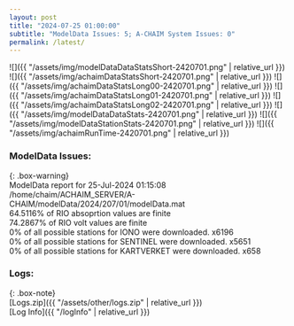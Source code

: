 ```yaml
---
layout: post
title: "2024-07-25 01:00:00"
subtitle: "ModelData Issues: 5; A-CHAIM System Issues: 0"
permalink: /latest/
---
```


![]({{ "/assets/img/modelDataDataStatsShort-2420701.png" | relative_url }})
![]({{ "/assets/img/achaimDataStatsShort-2420701.png" | relative_url }})
![]({{ "/assets/img/achaimDataStatsLong00-2420701.png" | relative_url }})
![]({{ "/assets/img/achaimDataStatsLong01-2420701.png" | relative_url }})
![]({{ "/assets/img/achaimDataStatsLong02-2420701.png" | relative_url }})
![]({{ "/assets/img/modelDataDataStats-2420701.png" | relative_url }})
![]({{ "/assets/img/modelDataStationStats-2420701.png" | relative_url }})
![]({{ "/assets/img/achaimRunTime-2420701.png" | relative_url }})


### ModelData Issues:  
  
{: .box-warning}  
 ModelData report for 25-Jul-2024 01:15:08   
 /home/chaim/ACHAIM_SERVER/A-CHAIM/modelData/2024/207/01/modelData.mat   
 64.5116% of RIO absoprtion values are finite   
 74.2867% of RIO volt values are finite   
 0% of all possible stations for IONO were downloaded. x6196   
 0% of all possible stations for SENTINEL were downloaded. x5651   
 0% of all possible stations for KARTVERKET were downloaded. x658   
  


### Logs:  
  
{: .box-note}  
[Logs.zip]({{ "/assets/other/logs.zip" | relative_url }})  
[Log Info]({{ "/logInfo" | relative_url }})  
